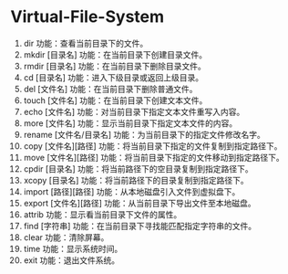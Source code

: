 # Virtual-File-System

1.	dir			功能：查看当前目录下的文件。
2.	mkdir	[目录名]		功能：在当前目录下创建目录文件。
3.	rmdir	[目录名]		功能：在当前目录下删除目录文件。
4.	cd	[目录名]		功能：进入下级目录或返回上级目录。
5.	del	[文件名]		功能：在当前目录下删除普通文件。
6.	touch	[文件名]		功能：在当前目录下创建文本文件。
7.	echo	[文件名]		功能：对当前目录下指定文本文件重写入内容。
8.	more	[文件名]		功能：显示当前目录下指定文本文件的内容。
9.	rename	[文件名/目录名]	功能：为当前目录下的指定文件修改名字。
10.	copy	[文件名][路径]	功能：将当前目录下指定的文件复制到指定路径下。
11.	move	[文件名][路径]	功能：将当前目录下指定的文件移动到指定路径下。
12.	cpdir	[目录名]		功能：将当前路径下的空目录复制到指定路径下。
13.	xcopy	[目录名]		功能：将当前路径下的目录复制到指定路径下。
14.	import	[路径][路径]	功能：从本地磁盘引入文件到虚拟盘下。
15.	export	[文件名][路径]	功能：从当前目录下导出文件至本地磁盘。
16.	attrib			功能：显示看当前目录下文件的属性。
17.	find	[字符串]		功能：在当前目录下寻找能匹配指定字符串的文件。
18.	clear			功能：清除屏幕。
19.	time			功能：显示系统时间。
20.	exit			功能：退出文件系统。
